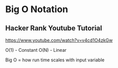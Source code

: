 # Big O Notation

## Hacker Rank Youtube Tutorial 

https://www.youtube.com/watch?v=v4cd1O4zkGw

O(1) - Constant 
O(N) - Linear 

Big O = how run time scales with input variable 

